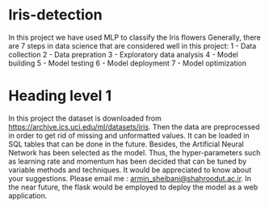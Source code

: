 # Iris-detection
In this project we have used MLP to classify the Iris flowers
Generally, there are 7 steps in data science that are considered well in this project:
1 - Data collection
2 - Data prepration
3 - Exploratory data analysis
4 - Model building
5 - Model testing
6 - Model deployment
7 - Model optimization
<h1>Heading level 1</h1>

In this project the dataset is downloaded from https://archive.ics.uci.edu/ml/datasets/iris. Then the data are preprocessed in order to get rid of missing and 
unformatted values. It can be loaded in SQL tables that can be done in the future. Besides, the Artificial Neural Network has been selected as the model. Thus,
the hyper-parameters such as learning rate and momentum has been decided that can be tuned by variable methods and techniques. It would be appreciated to know 
about your suggestions. Please email me : armin_sheibani@shahroodut.ac.ir. In the near future, the flask would be employed to deploy the model as a web application.
